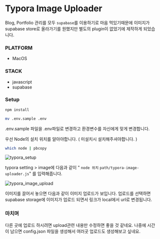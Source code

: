 # Typora Image Uploader

Blog, Portfolio 관리를 모두 `supabase`를 이용하기로 마음 먹있기때문에 이미지가 supabase store로 올라가기를 원했지만 별도의 plugin이 없었기에 제작하게 되었습니다.

### PLATFORM

- MacOS

### STACK

- javascript
- supabase

### Setup

```bash
npm install

mv .env.sample .env
```

.env.sample 파일을 .env파일로 변경하고 환경변수를 자신에게 맞게 변경합니다.

우선 Node의 설치 위치를 알아야합니다. ( 미설치시 설치해주셔야합니다. )

```bash
which node | pbcopy
```

![typora_setup](https://udakkdpxfzwyalqyjmiz.supabase.co/storage/v1/object/public/images/typora_setup.png)

typora setting > image에 다음과 같이 " `node 위치` `path/typora-image-uploader.js`" 를 입력해줍니다.

![typora_image_upload](https://udakkdpxfzwyalqyjmiz.supabase.co/storage/v1/object/public/images/typora_image_upload.png)

이미지를 끌어서 놓으면 다음과 같이 이미지 업로드가 보입니다. 업로드를 선택하면 supabase storage에 이미지가 업로드 되면서 링크가 local에서 url로 변경됩니다.

### 마치며

다른 곳에 업로드 하시려면 upload관련 내용만 수정하면 좋을 것 같네요. 나중에 시간이 남으면 config.json 파일을 생성해서 여러곳 업로드도 생성해보고 싶네요.
